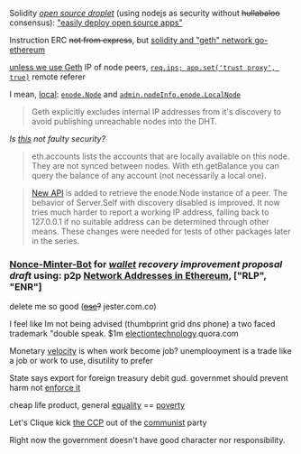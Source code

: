 Solidity *[open source droplet](https://hibit.cc)* (using nodejs as security without ~~hullabaloo~~ consensus): ["easily deploy open source apps"](https://www.digitalocean.com/blog/easily-deploy-open-source-apps-with-the-new-deploy-to-digitalocean-button-and-other-app-platform-enhancements)

Instruction ERC ~~not from express~~, but [solidity and "geth" network go-ethereum](https://github.com/ethereum/go-ethereum/blob/master/p2p/enode/localnode.go)

[unless we use Geth](https://github.com/ethereum/go-ethereum/issues/21759) IP of node peers, [`req.ips; app.set('trust proxy', true)`](https://stackoverflow.com/questions/10849687/express-js-how-to-get-remote-client-address) remote referer

I mean, [local](https://github.com/ethereum/go-ethereum/issues/21759):  [`enode.Node`](https://github.com/ethereum/go-ethereum/pull/17643) and [`admin.nodeInfo.enode.LocalNode`](https://github.com/ethereum/go-ethereum/pull/17753)

>Geth explicitly excludes internal IP addresses from it's discovery to avoid publishing unreachable nodes into the DHT.

*Is [this](https://github.com/ethereum/go-ethereum/issues/2765) not faulty security?*

>eth.accounts lists the accounts that are locally available on this node. They are not synced between nodes. 
>With eth.getBalance you can query the balance of any account (not necessarily a local one).

>[New API](https://github.com/cryptomental/go-ethereum/commit/f3d1cfb543bb21d56032d62e5ccfc40c5763454e) is added to retrieve the 
>enode.Node instance of a peer. The behavior of Server.Self with discovery disabled is improved. 
>It now tries much harder to report a working IP address, falling back to 127.0.0.1 if no suitable address can be determined through other means. 
>These changes were needed for tests of other packages later in the series.

### [Nonce-Minter-Bot](https://ethereum-magicians.org/t/nonce-minter-bot-for-erc20mintable-open-source-wallet-supply-recovery) for *[wallet](https://vau.money) recovery improvement proposal draft* using: p2p [Network Addresses in Ethereum](https://dean.eigenmann.me/blog/2020/01/21/network-addresses-in-ethereum/), ["RLP", "ENR"]

delete me so good (~~[ose](https://occupywallst.quora.com)?~~ jester.com.co)

I feel like Im not being advised (thumbprint grid dns phone) a two faced trademark "double speak. $1m [electiontechnology](https://tor.stackexchange.com/questions/23253/is-transmission-control-protocol-of-in-a-tamper-proof-by-tiny-explosions-dev).quora.com

Monetary [velocity](https://marginalism.uk) is when work become job? unemplooyment is a trade like a job or work to use, disutility to prefer

State says export for foreign treasury debit gud. governmet should prevent harm not [enforce it](https://islamicbanks.quora.com)

cheap life product, general [equality](https://bureau.quora.com) == [poverty](https://census.quora.com)

Let's Clique kick [the CCP](https://actuaries.quora.com) out of the [communist](https://commie.dev/banks) party

Right now the government doesn't have good character nor responsibility.
